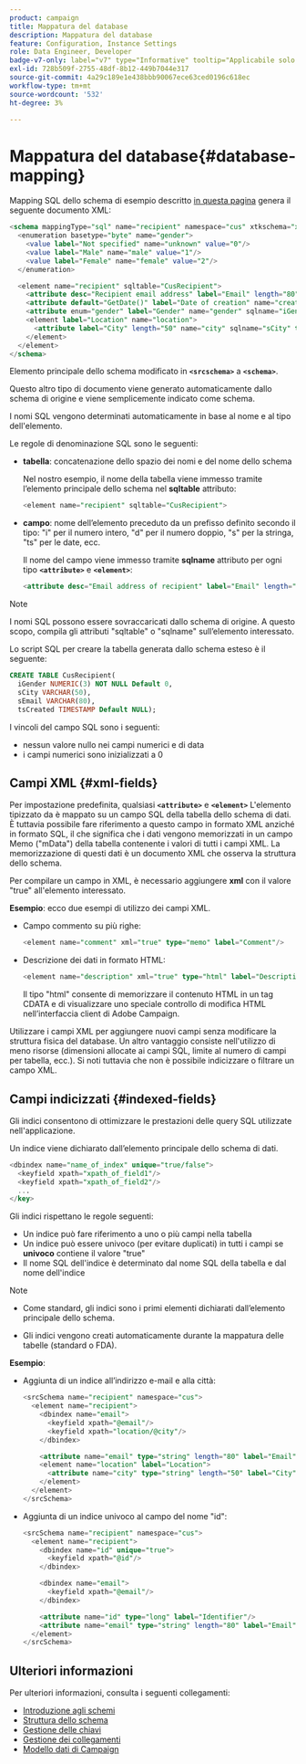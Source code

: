 ```yaml
---
product: campaign
title: Mappatura del database
description: Mappatura del database
feature: Configuration, Instance Settings
role: Data Engineer, Developer
badge-v7-only: label="v7" type="Informative" tooltip="Applicabile solo a Campaign Classic v7"
exl-id: 728b509f-2755-48df-8b12-449b7044e317
source-git-commit: 4a29c189e1e438bbb90067ece63ced0196c618ec
workflow-type: tm+mt
source-wordcount: '532'
ht-degree: 3%

---
```


# Mappatura del database{#database-mapping}

Mapping SQL dello schema di esempio descritto [in questa pagina](schema-structure.md) genera il seguente documento XML:

```sql
<schema mappingType="sql" name="recipient" namespace="cus" xtkschema="xtk:schema">
  <enumeration basetype="byte" name="gender">    
    <value label="Not specified" name="unknown" value="0"/>    
    <value label="Male" name="male" value="1"/>    
    <value label="Female" name="female" value="2"/> 
  </enumeration>  

  <element name="recipient" sqltable="CusRecipient">    
    <attribute desc="Recipient email address" label="Email" length="80" name="email" sqlname="sEmail" type="string"/>    
    <attribute default="GetDate()" label="Date of creation" name="created" sqlname="tsCreated" type="datetime"/>    
    <attribute enum="gender" label="Gender" name="gender" sqlname="iGender" type="byte"/>    
    <element label="Location" name="location">      
      <attribute label="City" length="50" name="city" sqlname="sCity" type="string" userEnum="city"/>    
    </element>  
  </element>
</schema>
```

Elemento principale dello schema modificato in **`<srcschema>`** a **`<schema>`**.

Questo altro tipo di documento viene generato automaticamente dallo schema di origine e viene semplicemente indicato come schema.

I nomi SQL vengono determinati automaticamente in base al nome e al tipo dell&#39;elemento.

Le regole di denominazione SQL sono le seguenti:

* **tabella**: concatenazione dello spazio dei nomi e del nome dello schema

  Nel nostro esempio, il nome della tabella viene immesso tramite l’elemento principale dello schema nel **sqltable** attributo:

  ```sql
  <element name="recipient" sqltable="CusRecipient">
  ```

* **campo**: nome dell’elemento preceduto da un prefisso definito secondo il tipo: &quot;i&quot; per il numero intero, &quot;d&quot; per il numero doppio, &quot;s&quot; per la stringa, &quot;ts&quot; per le date, ecc.

  Il nome del campo viene immesso tramite **sqlname** attributo per ogni tipo **`<attribute>`** e **`<element>`**:

  ```sql
  <attribute desc="Email address of recipient" label="Email" length="80" name="email" sqlname="sEmail" type="string"/> 
  ```

>[!NOTE]
>
>I nomi SQL possono essere sovraccaricati dallo schema di origine. A questo scopo, compila gli attributi &quot;sqltable&quot; o &quot;sqlname&quot; sull’elemento interessato.

Lo script SQL per creare la tabella generata dallo schema esteso è il seguente:

```sql
CREATE TABLE CusRecipient(
  iGender NUMERIC(3) NOT NULL Default 0,   
  sCity VARCHAR(50),   
  sEmail VARCHAR(80),
  tsCreated TIMESTAMP Default NULL);
```

I vincoli del campo SQL sono i seguenti:

* nessun valore nullo nei campi numerici e di data
* i campi numerici sono inizializzati a 0

## Campi XML {#xml-fields}

Per impostazione predefinita, qualsiasi  **`<attribute>`** e **`<element>`** L&#39;elemento tipizzato da è mappato su un campo SQL della tabella dello schema di dati. È tuttavia possibile fare riferimento a questo campo in formato XML anziché in formato SQL, il che significa che i dati vengono memorizzati in un campo Memo (&quot;mData&quot;) della tabella contenente i valori di tutti i campi XML. La memorizzazione di questi dati è un documento XML che osserva la struttura dello schema.

Per compilare un campo in XML, è necessario aggiungere **xml** con il valore &quot;true&quot; all&#39;elemento interessato.

**Esempio**: ecco due esempi di utilizzo dei campi XML.

* Campo commento su più righe:

  ```sql
  <element name="comment" xml="true" type="memo" label="Comment"/>
  ```

* Descrizione dei dati in formato HTML:

  ```sql
  <element name="description" xml="true" type="html" label="Description"/>
  ```

  Il tipo &quot;html&quot; consente di memorizzare il contenuto HTML in un tag CDATA e di visualizzare uno speciale controllo di modifica HTML nell’interfaccia client di Adobe Campaign.

Utilizzare i campi XML per aggiungere nuovi campi senza modificare la struttura fisica del database. Un altro vantaggio consiste nell&#39;utilizzo di meno risorse (dimensioni allocate ai campi SQL, limite al numero di campi per tabella, ecc.). Si noti tuttavia che non è possibile indicizzare o filtrare un campo XML.

## Campi indicizzati {#indexed-fields}

Gli indici consentono di ottimizzare le prestazioni delle query SQL utilizzate nell&#39;applicazione.

Un indice viene dichiarato dall’elemento principale dello schema di dati.

```sql
<dbindex name="name_of_index" unique="true/false">
  <keyfield xpath="xpath_of_field1"/>
  <keyfield xpath="xpath_of_field2"/>
  ...
</key>
```

Gli indici rispettano le regole seguenti:

* Un indice può fare riferimento a uno o più campi nella tabella
* Un indice può essere univoco (per evitare duplicati) in tutti i campi se **univoco** contiene il valore &quot;true&quot;
* Il nome SQL dell&#39;indice è determinato dal nome SQL della tabella e dal nome dell&#39;indice

>[!NOTE]
>
>* Come standard, gli indici sono i primi elementi dichiarati dall’elemento principale dello schema.
>
>* Gli indici vengono creati automaticamente durante la mappatura delle tabelle (standard o FDA).

**Esempio**:

* Aggiunta di un indice all’indirizzo e-mail e alla città:

  ```sql
  <srcSchema name="recipient" namespace="cus">
    <element name="recipient">
      <dbindex name="email">
        <keyfield xpath="@email"/> 
        <keyfield xpath="location/@city"/> 
      </dbindex>
  
      <attribute name="email" type="string" length="80" label="Email" desc="Email address of recipient"/>
      <element name="location" label="Location">
        <attribute name="city" type="string" length="50" label="City" userEnum="city"/>
      </element>
    </element>
  </srcSchema>
  ```

* Aggiunta di un indice univoco al campo del nome &quot;id&quot;:

  ```sql
  <srcSchema name="recipient" namespace="cus">
    <element name="recipient">
      <dbindex name="id" unique="true">
        <keyfield xpath="@id"/> 
      </dbindex>
  
      <dbindex name="email">
        <keyfield xpath="@email"/> 
      </dbindex>
  
      <attribute name="id" type="long" label="Identifier"/>
      <attribute name="email" type="string" length="80" label="Email" desc="Email address of recipient"/>
    </element>
  </srcSchema>
  ```

## Ulteriori informazioni

Per ulteriori informazioni, consulta i seguenti collegamenti:

* [Introduzione agli schemi](about-schema-reference.md)
* [Struttura dello schema](schema-structure.md)
* [Gestione delle chiavi](database-keys.md)
* [Gestione dei collegamenti](database-links.md)
* [Modello dati di Campaign](about-data-model.md)